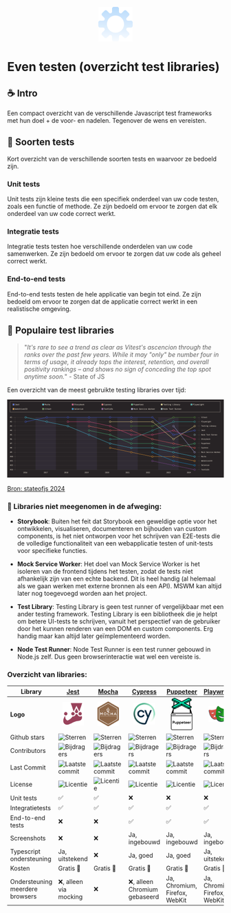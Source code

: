 <p align="center"><img alt="" width="80" height="auto" src="./public/images/logo.svg">

# Even testen (overzicht test libraries)

## ☕ Intro
Een compact overzicht van de verschillende Javascript test frameworks met hun doel + de voor- en nadelen. Tegenover de wens en vereisten.

## 🧪 Soorten tests
Kort overzicht van de verschillende soorten tests en waarvoor ze bedoeld zijn.

### Unit tests
Unit tests zijn kleine tests die een specifiek onderdeel van uw code testen, zoals een functie of methode. Ze zijn bedoeld om ervoor te zorgen dat elk onderdeel van uw code correct werkt.

### Integratie tests
Integratie tests testen hoe verschillende onderdelen van uw code samenwerken. Ze zijn bedoeld om ervoor te zorgen dat uw code als geheel correct werkt. 

### End-to-end tests
End-to-end tests testen de hele applicatie van begin tot eind. Ze zijn bedoeld om ervoor te zorgen dat de applicatie correct werkt in een realistische omgeving.

## 🚀 Populaire test libraries
> "*It's rare to see a trend as clear as Vitest's ascencion through the ranks over the past few years. While it may "only" be number four in terms of usage, it already tops the interest, retention, and overall positivity rankings – and shows no sign of conceding the top spot anytime soon.*" - State of JS

Een overzicht van de meest gebruikte testing libraries over tijd:

<img src="./public/images/state-of-js-metrics.png">

[Bron: stateofjs 2024](https://2024.stateofjs.com/en-US/libraries/testing/)

### 🙈 Libraries niet meegenomen in de afweging:
- **Storybook**: Buiten het feit dat Storybook een geweldige optie voor het ontwikkelen, visualiseren, documenteren en bijhouden van custom components, is het niet ontworpen voor het schrijven van E2E-tests die de volledige functionaliteit van een webapplicatie testen of unit-tests voor specifieke functies.

- **Mock Service Worker**: Het doel van Mock Service Worker is het isoleren van de frontend tijdens het testen, zodat de tests niet afhankelijk zijn van een echte backend. Dit is heel handig (al helemaal als we gaan werken met externe bronnen als een API). MSWM kan altijd later nog toegevoegd worden aan het project.

- **Test Library**:
Testing Library is geen test runner of vergelijkbaar met een ander testing framework. Testing Library is een bibliotheek die je helpt om betere UI-tests te schrijven, vanuit het perspectief van de gebruiker door het kunnen renderen van een DOM en custom components. Erg handig maar kan altijd later geïmplementeerd worden.

- **Node Test Runner**: Node Test Runner is een test runner gebouwd in Node.js zelf. Dus geen browserinteractie wat wel een vereiste is.


### Overzicht van libraries:
| **Library** | [Jest](https://github.com/facebook/jest) | [Mocha](https://github.com/mochajs/mocha) | [Cypress](https://github.com/cypress-io/cypress) | [Puppeteer](https://github.com/puppeteer/puppeteer) | [Playwright](https://github.com/microsoft/playwright) | [WebdriverIO](https://github.com/webdriverio/webdriverio) | [Vitest](https://github.com/vitest-dev/vitest) | [Selenium](https://github.com/SeleniumHQ/selenium) | [TestCafe](https://github.com/DevExpress/testcafe)
|---|---|---|---|---|---|---|---|---|---|
| **Logo** | <center><img style="width: 50px;" src="./public/images/jest.svg"></center> | <center><img style="width: 50px;" src="./public/images/mocha.svg"></center> | <center><img style="width: 50px;" src="./public/images/cypress.svg"></center> | <center><img style="width: 50px;" src="./public/images/puppeteer.svg"></center> | <center><img style="width: 50px;" src="./public/images/playwright.svg"></center> | <center><img style="width: 50px;" src="./public/images/webdriverio.svg"></center> | <center><img style="width: 50px;" src="./public/images/vitest.svg"></center> | <center><img style="width: 50px;" src="./public/images/selenium.svg"></center> | <center><img style="width: 50px;" src="./public/images/testcafe.svg"></center> |
| Github stars | ![Sterren](https://img.shields.io/github/stars/facebook/jest) | ![Sterren](https://img.shields.io/github/stars/mochajs/mocha) | ![Sterren](https://img.shields.io/github/stars/cypress-io/cypress) | ![Sterren](https://img.shields.io/github/stars/puppeteer/puppeteer) | ![Sterren](https://img.shields.io/github/stars/microsoft/playwright) | ![Sterren](https://img.shields.io/github/stars/webdriverio/webdriverio) | ![Sterren](https://img.shields.io/github/stars/vitest-dev/vitest) | ![Sterren](https://img.shields.io/github/stars/SeleniumHQ/selenium) | ![Sterren](https://img.shields.io/github/stars/DevExpress/testcafe) |
| Contributors | ![Bijdragers](https://img.shields.io/github/contributors/facebook/jest) | ![Bijdragers](https://img.shields.io/github/contributors/mochajs/mocha) | ![Bijdragers](https://img.shields.io/github/contributors/cypress-io/cypress) | ![Bijdragers](https://img.shields.io/github/contributors/puppeteer/puppeteer) | ![Bijdragers](https://img.shields.io/github/contributors/microsoft/playwright) | ![Bijdragers](https://img.shields.io/github/contributors/webdriverio/webdriverio) | ![Bijdragers](https://img.shields.io/github/contributors/vitest-dev/vitest) | ![Bijdragers](https://img.shields.io/github/contributors/SeleniumHQ/selenium) | ![Bijdragers](https://img.shields.io/github/contributors/DevExpress/testcafe) |
| Last Commit | ![Laatste commit](https://img.shields.io/github/last-commit/facebook/jest) | ![Laatste commit](https://img.shields.io/github/last-commit/mochajs/mocha) | ![Laatste commit](https://img.shields.io/github/last-commit/cypress-io/cypress) | ![Laatste commit](https://img.shields.io/github/last-commit/puppeteer/puppeteer) | ![Laatste commit](https://img.shields.io/github/last-commit/microsoft/playwright) | ![Laatste commit](https://img.shields.io/github/last-commit/webdriverio/webdriverio) | ![Laatste commit](https://img.shields.io/github/last-commit/vitest-dev/vitest) | ![Laatste commit](https://img.shields.io/github/last-commit/SeleniumHQ/selenium) | ![Laatste commit](https://img.shields.io/github/last-commit/DevExpress/testcafe) |
| License | ![Licentie](https://img.shields.io/github/license/facebook/jest) | ![Licentie](https://img.shields.io/github/license/mochajs/mocha) | ![Licentie](https://img.shields.io/github/license/cypress-io/cypress) | ![Licentie](https://img.shields.io/github/license/puppeteer/puppeteer) | ![Licentie](https://img.shields.io/github/license/microsoft/playwright) | ![Licentie](https://img.shields.io/github/license/webdriverio/webdriverio) | ![Licentie](https://img.shields.io/github/license/vitest-dev/vitest) | ![Licentie](https://img.shields.io/github/license/SeleniumHQ/selenium) | ![Licentie](https://img.shields.io/github/license/DevExpress/testcafe) |
| Unit tests | ✅ | ✅ | ❌ | ❌ | ❌ | ❌ | ✅ | ❌ | ❌ |
| Integratietests | ✅ | ✅ | ✅ | ✅ | ✅ | ✅ | ✅ | ✅ | ✅ |
| End-to-end tests | ❌ | ❌ | ✅ | ✅ | ✅ | ✅ | ❌ | ✅ | ✅ |
| Screenshots | ❌ | ❌ | Ja, ingebouwd | Ja, ingebouwd | Ja, ingebouwd | ❌ | ❌ | ❌ | Ja, ingebouwd |
| Typescript ondersteuning | Ja, uitstekend | ❌ | Ja, goed | Ja, goed | Ja, uitstekend | Ja, uitstekend | Ja, uitstekend | ❌ | Ja, goed |
| Kosten | Gratis 💸 | Gratis 💸 | Gratis 💸 | Gratis 💸 | Gratis 💸 | Gratis 💸 | Gratis 💸 | Gratis 💸 | Gratis 💸 |
| Ondersteuning meerdere browsers | ❌, alleen via mocking | ❌ | ❌, alleen Chromium gebaseerd | Ja, Chromium, Firefox, WebKit | Ja, Chromium, Firefox, WebKit | Ja, Chromium, Firefox, WebKit | ❌, alleen via mocking | Ja, Chromium, Firefox, WebKit | Ja, Chromium, Firefox, WebKit |